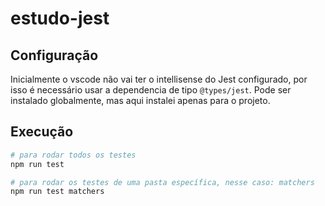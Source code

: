 # estudo-jest

## Configuração

Inicialmente o vscode não vai ter o intellisense do Jest configurado, por isso é necessário usar a dependencia de tipo `@types/jest`. Pode ser instalado globalmente, mas aqui instalei apenas para o projeto.

## Execução

```bash
# para rodar todos os testes
npm run test

# para rodar os testes de uma pasta específica, nesse caso: matchers
npm run test matchers
```